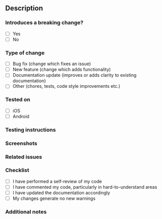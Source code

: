 ## Description

<!-- Provide a concise and descriptive summary of the changes implemented in this PR. -->

### Introduces a breaking change?

- [ ] Yes
- [ ] No

### Type of change

- [ ] Bug fix (change which fixes an issue)
- [ ] New feature (change which adds functionality)
- [ ] Documentation update (improves or adds clarity to existing documentation)
- [ ] Other (chores, tests, code style improvements etc.)

### Tested on

- [ ] iOS
- [ ] Android

### Testing instructions

<!-- Provide step-by-step instructions on how to test your changes. Include setup details if necessary. -->

### Screenshots

<!-- Add screenshots here, if applicable -->

### Related issues

<!-- Link related issues here using #issue-number -->

### Checklist

- [ ] I have performed a self-review of my code
- [ ] I have commented my code, particularly in hard-to-understand areas
- [ ] I have updated the documentation accordingly
- [ ] My changes generate no new warnings

### Additional notes

<!-- Include any additional information, assumptions, or context that reviewers might need to understand this PR. -->
